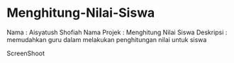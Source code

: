 # Menghitung-Nilai-Siswa

Nama : Aisyatush Shofiah
Nama Projek : Menghitung Nilai Siswa
Deskripsi : memudahkan guru dalam melakukan penghitungan nilai untuk siswa

ScreenShoot
